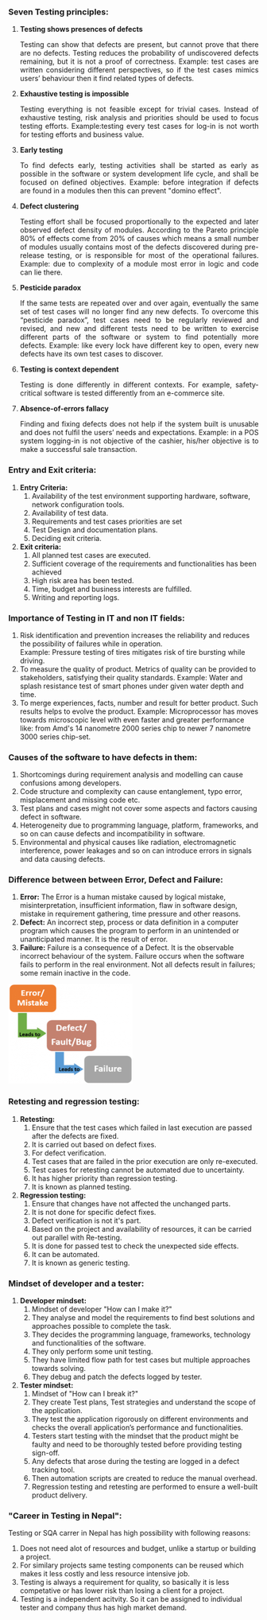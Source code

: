 ### Seven Testing principles:
1. **Testing shows presences of defects**
	<p style="text-align: justify;">Testing can show that defects are present, but cannot prove that there are no defects. Testing reduces the probability of undiscovered defects remaining, but it is not a proof of correctness. Example: test cases are written considering different perspectives, so if the test cases mimics users’ behaviour then it find related types of defects.</p>

1. **Exhaustive testing is impossible**
	<p style="text-align: justify;">Testing everything is not feasible except for trivial cases. Instead of exhaustive testing, risk analysis and priorities should be used to focus testing efforts. Example:testing every test cases for log-in is not worth for testing efforts and business value.</p>

1. **Early testing**
	<p style="text-align: justify;">To find defects early, testing activities shall be started as early as possible in the software or system development life cycle, and shall be focused on defined objectives. Example: before integration if defects are found in a modules then this can prevent "domino effect".</p>

1. **Defect clustering**
	<p style="text-align: justify;">Testing effort shall be focused proportionally to the expected and later observed defect density of modules. According to the Pareto principle 80% of effects come from 20% of causes which means a small number of modules usually contains most of the defects discovered during pre-release testing, or is responsible for most of the operational failures. Example: due to complexity of a module most error in logic and code can lie there.</p>

1. **Pesticide paradox**
	<p style="text-align: justify;">If the same tests are repeated over and over again, eventually the same set of test cases will no longer find any new defects. To overcome this “pesticide paradox”, test cases need to be regularly reviewed and revised, and new and different tests need to be written to exercise different parts of the software or system to find potentially more defects. Example: like every lock have different key to open, every new defects have its own test cases to discover.</p>

1. **Testing is context dependent**
	<p style="text-align: justify;">Testing is done differently in different contexts. For example, safety-critical software is tested differently from an e-commerce site.</p>

1. **Absence-of-errors fallacy**
	<p style="text-align: justify;">Finding and fixing defects does not help if the system built is unusable and does not fulfil the users’ needs and expectations. Example: in a POS system logging-in is not objective of the cashier, his/her objective is to make a successful sale transaction.</p>

### Entry and Exit criteria:
1. **Entry Criteria:**
	1. Availability of the test environment supporting hardware, software, network configuration tools.
	1. Availability of test data.
	1. Requirements and test cases priorities are set
	1. Test Design and documentation plans.
	1. Deciding exit criteria. 
1. **Exit criteria:**
	1. All planned test cases are executed.
	1. Sufficient coverage of the requirements and functionalities has been achieved
	1. High risk area has been tested.
	1. Time, budget and business interests are fulfilled.
	1. Writing and reporting logs.

### Importance of Testing in IT and non IT fields:
1. Risk identification and prevention increases the reliability and reduces the possibility of failures while in operation.  
Example: Pressure testing of tires mitigates risk of tire bursting while driving.
1. To measure the quality of product. Metrics of quality can be provided to stakeholders, satisfying their quality standards.
Example: Water and splash resistance test of smart phones under given water depth and time.
1. To merge experiences, facts, number and result for better product. Such results helps to evolve the product.
Example: Microprocessor has moves towards microscopic level with even faster and greater performance like: from Amd's 14 nanometre 2000 series chip to newer 7 nanometre 3000 series chip-set. 

### Causes of the software to have defects in them:
1. Shortcomings during requirement analysis and modelling can cause confusions among developers.
1. Code structure and complexity can cause entanglement, typo error, misplacement and missing code etc.
1. Test plans and cases might not cover some aspects and factors causing defect in software.
1. Heterogeneity due to programming language, platform, frameworks, and so on can cause defects and incompatibility in software.
1. Environmental and physical causes like radiation, electromagnetic interference, power leakages and so on can introduce errors in signals and data causing defects.

### Difference between between Error, Defect and Failure:
1. **Error:** The Error is a human mistake caused by logical mistake, misinterpretation, insufficient information, flaw in software design, mistake in requirement gathering, time pressure and other reasons.
1. **Defect:** An incorrect step, process or data definition in a computer program which causes the program to perform in an unintended or unanticipated manner. It is the result of error.
1. **Failure:** Failure is a consequence of a Defect. It is the observable incorrect behaviour of the system. Failure occurs when the software fails to perform in the real environment. Not all defects result in failures; some remain inactive in the code.   
<img src="./Errors-defect-and-failure.png" alt="Error, defect and failure" title="fig: Error, defect and failure" width="250" height="200" align="centre">

### Retesting and regression testing:
1. **Retesting:**
	1. Ensure that the test cases which failed in last execution are passed after the defects are fixed.
	1. It is carried out based on defect fixes.
	1. For defect verification.
	1. Test cases that are failed in the prior execution are only re-executed.
	1. Test cases for retesting cannot be automated due to uncertainty.
	1. It has higher priority than regression testing.
	1. It is known as planned testing.
1. **Regression testing:**
	1. Ensure that changes have not affected the unchanged parts.
	1. It is not done for specific defect fixes.
	1. Defect verification is not it's part.
	1. Based on the project and availability of resources, it can be carried out parallel with Re-testing.
	1. It is done for passed test to check the unexpected side effects.
	1. It can be automated.
	1. It is known as generic testing.

### Mindset of developer and a tester:
1. **Developer mindset:**
	1. Mindset of developer "How can I make it?"
	1. They analyse and model the requirements to find best solutions and approaches possible to complete the task.
	1. They decides the programming language, frameworks, technology and functionalities of the software.
	1. They only perform some unit testing.
	1. They have limited flow path for test cases but multiple approaches towards solving.
	1. They debug and patch the defects logged by tester.
1. **Tester mindset:**
	1. Mindset of "How can I break it?"
	1. They create Test plans, Test strategies and understand the scope of the application.
	1. They test the application rigorously on different environments and checks the overall application’s performance and functionalities.
	1. Testers start testing with the mindset that the product might be faulty and need to be thoroughly tested before providing testing sign-off.
	1. Any defects that arose during the testing are logged in a defect tracking tool.
	1. Then automation scripts are created to reduce the manual overhead.
	1. Regression testing and retesting are performed to ensure a well-built product delivery.

### "Career in Testing in Nepal":
Testing or SQA carrer in Nepal has high possibility with following reasons:
1. Does not need alot of resources and budget, unlike a startup or building a project.
1. For similary projects same testing components can be reused which makes it less costly and less resource intensive job.
1. Testing is always a requirement for quality, so basically it is less competative or has lower risk than losing a client for a project.
1. Testing is a independent acitvity. So it can be assigned to individual tester and company thus has high market demand.
